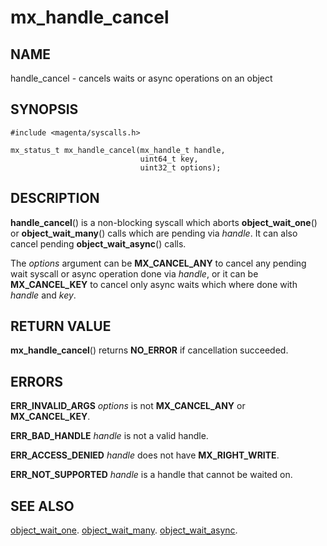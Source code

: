 # mx_handle_cancel

## NAME

handle_cancel - cancels waits or async operations on an object

## SYNOPSIS

```
#include <magenta/syscalls.h>

mx_status_t mx_handle_cancel(mx_handle_t handle,
                             uint64_t key,
                             uint32_t options);
```

## DESCRIPTION

**handle_cancel**() is a non-blocking syscall which aborts
**object_wait_one**() or **object_wait_many**() calls which are pending
via *handle*. It can also cancel pending **object_wait_async**() calls.

The *options* argument can be **MX_CANCEL_ANY** to cancel any pending
wait syscall or async operation done via *handle*, or it can be **MX_CANCEL_KEY** to
cancel only async waits which where done with *handle* and *key*.

## RETURN VALUE

**mx_handle_cancel**() returns **NO_ERROR** if cancellation succeeded.

## ERRORS

**ERR_INVALID_ARGS**  *options* is not **MX_CANCEL_ANY** or **MX_CANCEL_KEY**.

**ERR_BAD_HANDLE**  *handle* is not a valid handle.

**ERR_ACCESS_DENIED**  *handle* does not have **MX_RIGHT_WRITE**.

**ERR_NOT_SUPPORTED**  *handle* is a handle that cannot be waited on.

## SEE ALSO

[object_wait_one](object_wait_one.md).
[object_wait_many](object_wait_many.md).
[object_wait_async](object_wait_async.md).
